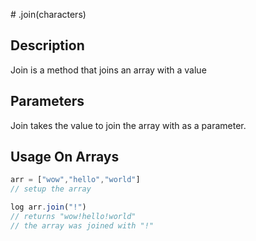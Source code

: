 # .join(characters)

## Description

Join is a method that joins an array with a value

## Parameters

Join takes the value to join the array with as a parameter.

## Usage On Arrays

```javascript
arr = ["wow","hello","world"]
// setup the array

log arr.join("!")
// returns "wow!hello!world"
// the array was joined with "!"
```
